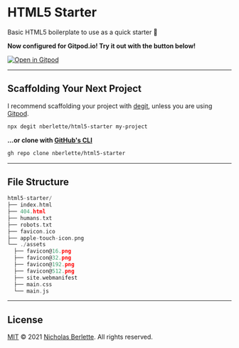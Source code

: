 # HTML5 Starter

Basic HTML5 boilerplate to use as a quick starter 🎈

**Now configured for Gitpod.io! Try it out with the button below!**

[![Open in Gitpod](https://gitpod.io/button/open-in-gitpod.svg)](https://gitpod.io/#https://github.com/nberlette/html5-starter)

---

## Scaffolding Your Next Project

I recommend scaffolding your project with [degit](https://npm.im/degit), unless you are using [Gitpod](https://gitpod.io/#https://github.com/nberlette/html5-starter).

```sh
npx degit nberlette/html5-starter my-project
```

**...or clone with [GitHub's CLI](https://cli.github.com)**

```bash
gh repo clone nberlette/html5-starter
```

---  

## File Structure

```c
html5-starter/
├── index.html
├── 404.html
├── humans.txt
├── robots.txt
├── favicon.ico 
├── apple-touch-icon.png
└── ./assets
  ├── favicon@16.png
  ├── favicon@32.png
  ├── favicon@192.png
  ├── favicon@512.png
  ├── site.webmanifest
  ├── main.css
  └── main.js
```

---  

## License

[MIT](https://mit-license.org) © 2021 [Nicholas Berlette](https://github.com/nberlette). All rights reserved.
